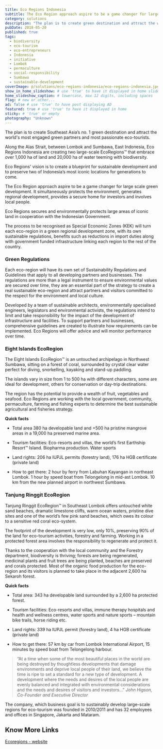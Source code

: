 ```yaml
---
title: Eco Regions Indonesia
subtitle: The Eco Region approach aspire to be a game changer for large scale green development.
category: solutions
description: "The plan is to create green destination and attract the world's most engaged green partners and most passionate eco-tourists. Envision sustainable development."
pubDate: 2018-05-20
published: true
tags:
  - biodiversity
  - eco-tourism
  - eco-entrepreneurs
  - Indonesia
  - initiative
  - Lombok
  - permaculture
  - social-responsibility
  - Sumbawa
  - sustainable-development
coverImage: p/solutions/eco-regions-indonesia/eco-regions-indonesia.jpg
show_in_home_slideshow: # use 'true' to have it displayed in home slideshow
home_slideshow_caption: # lowercase, max 12 digits, including spaces
flag: # new or other...
ad: false # use 'true' to have post displaying AD
featured: true # use 'true' to have it displayed in home
sticky: # 'true' or empty
photography: "Unknown"
---
```


The plan is to create Southeast Asia’s no. 1 green destination and attract the world's most engaged green partners and most passionate eco-tourists.

Along the Alas Strait, between Lombok and Sumbawa, East Indonesia, Eco Regions Indonesia are creating two large-scale EcoRegions™ that embrace over 1,000 ha of land and 20,000 ha of water teeming with biodiversity.

Eco Regions' vision is to create a blueprint for sustainable development and to preserve two of Indonesia’s most iconic locations for generations to come.

The Eco Region approach aspire to be a game changer for large scale green development. It simultaneously protects the environment, generates regional development, provides a secure home for investors and involves local people.

Eco Regions secures and environmentally protects large areas of iconic land in cooperation with the Indonesian Government.

The process to be recognised as Special Economic Zones (KEK) will turn each eco-region in a green regional development zone, with its own sustainable regulations, benefits such as reductions in import duties along with government funded infrastructure linking each region to the rest of the country.

### Green Regulations

Each eco-region will have its own set of Sustainability Regulations and Guidelines that apply to all developing partners and businesses. The regulations are more than a legal instrument to ensure environmental values are secured over time, they are an essential part of the strategy to create a real sustainable eco-region and attract partners and visitors committed to the respect for the environment and local culture.

Developed by a team of sustainable architects, environmentally specialised engineers, legislators and environmental activists, the regulations intend to limit and take responsibility for the impact of the development of infrastructure and facilities. To support partners and businesses, comprehensive guidelines are created to illustrate how requirements can be implemented. Eco Regions will offer advice and will monitor performance over time.

### Eight Islands EcoRegion

The Eight Islands EcoRegion™ is an untouched archipelago in Northwest Sumbawa, sitting on a forest of coral, surrounded by crystal clear water perfect for diving, snorkelling, kayaking and stand-up paddling.

The islands vary in size from 1 to 500 ha with different characters, some are ideal for development, others for conservation or day-trip destinations.

The region has the potential to provide a wealth of fruit, vegetables and seafood. Eco Regions are working with the local government, community, permaculture, farming and fishing experts to determine the best sustainable agricultural and fisheries strategy.

**Quick facts**

- Total area 380 ha developable land and +500 ha pristine mangrove areas in a 19,000 ha preserved marine area.

- Tourism facilities: Eco-resorts and villas, the world’s first Earthship Resort™ Island. Biopharma production. Water sports

- Land rights: 206 ha IUPJL permits (forestry land), 176 ha HGB certificate (private land)

- How to get there: 2 hour by ferry from Labuhan Kayangan in northeast Lombok. 1 hour by speed boat from Telongelong in mid-ast Lombok. 10 km from the new planned airport in northwest Sumbawa.

### Tanjung Ringgit EcoRegion

Tanjung Ringgit EcoRegion™ in Southeast Lombok offers untouched white sand beaches, dramatic limestone cliffs, warm ocean waters, pristine dive sites and one of the world’s few pink sand beaches, which owes its colour to a sensitive red coral eco-system.

The footprint of the development is very low, only 10%, preserving 90% of the land for eco-tourism activities, forestry and farming. Working in a protected forest area involves the responsibility to regenerate and protect it.

Thanks to the cooperation with the local community and the Forestry department, biodiversity is thriving; forests are being regenerated, medicinal plants and fruit trees are being planted, beaches are preserved and corals protected. Most of the organic food production for the eco-region and its visitors is planned to take place in the adjacent 2,600 ha Sekaroh forest.

**Quick facts**

- Total area: 343 ha developable land surrounded by a 2,600 ha protected forest.

- Tourism facilities: Eco-resorts and villas, immune therapy hospitals and health and wellness centres, water sports and nature sports – mountain bike trails, horse riding etc.

- Land rights: 339 ha IUPJL permit (forestry land), 4 ha HGB certificate (private land)

- How to get there: 57 km by car from Lombok International Airport, 15 minutes by speed boat from Telongelong harbour.

> “At a time when some of the most beautiful places in the world are being destroyed by thoughtless developments that damage environments and deprive local people of their land, we believe the time is ripe to set a standard for a new type of development. A development where the needs and desires of the local people are evenly balanced and integrated with environmental considerations and the needs and desires of visitors and investors...” _John Higson, Co-Founder and Executive Director_

The company, which business goal is to sustainably develop large-scale regions for eco-tourism was founded in 2010/2011 and has 32 employees and offices in Singapore, Jakarta and Mataram.

## Know More Links

[Ecoregions - website](http://ecoregions.co.id/)
